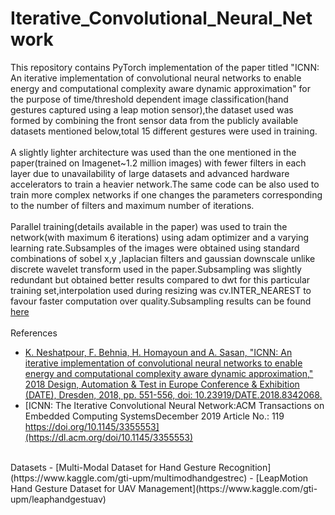 # Iterative_Convolutional_Neural_Network
This repository contains PyTorch implementation of the paper titled "ICNN: An iterative implementation of convolutional neural networks to enable energy and computational complexity aware dynamic approximation" for the purpose of time/threshold dependent image classification(hand gestures captured using a leap motion sensor),the dataset used was formed by combining the front sensor data from the publicly available datasets mentioned below,total 15 different gestures were used in training.<br />
<br />
A slightly lighter architecture was used than the one mentioned in the paper(trained on Imagenet~1.2 million images) with fewer filters in each layer due to unavailability of large datasets and advanced hardware accelerators to train a heavier network.The same code can be also used to train more complex networks if one changes the parameters corresponding to the number of filters and maximum number of iterations.<br />
<br />
Parallel training(details available in the paper) was used to train the network(with maximum 6 iterations) using adam optimizer and a varying learning rate.Subsamples of the images were obtained using standard combinations of sobel x,y ,laplacian filters and gaussian downscale unlike discrete wavelet transform used in the paper.Subsampling was slightly redundant but obtained better results compared to dwt for this particular training set,interpolation used during resizing was cv.INTER_NEAREST to favour faster computation over quality.Subsampling results can be found [here](https://github.com/radr44/Iterative_Convolutional_Neural_Network/tree/master/subsamples)<br />
<br />
References
- [K. Neshatpour, F. Behnia, H. Homayoun and A. Sasan, "ICNN: An iterative implementation of convolutional neural networks to enable energy and computational complexity aware dynamic approximation," 2018 Design, Automation & Test in Europe Conference & Exhibition (DATE), Dresden, 2018, pp. 551-556, doi: 10.23919/DATE.2018.8342068.](https://ieeexplore.ieee.org/document/8342068)
- [ICNN: The Iterative Convolutional Neural Network:ACM Transactions on Embedded Computing SystemsDecember 2019 Article No.: 119 https://doi.org/10.1145/3355553](https://dl.acm.org/doi/10.1145/3355553)<br />
<br />
Datasets
- [Multi-Modal Dataset for Hand Gesture Recognition](https://www.kaggle.com/gti-upm/multimodhandgestrec)
- [LeapMotion Hand Gesture Dataset for UAV Management](https://www.kaggle.com/gti-upm/leaphandgestuav)
